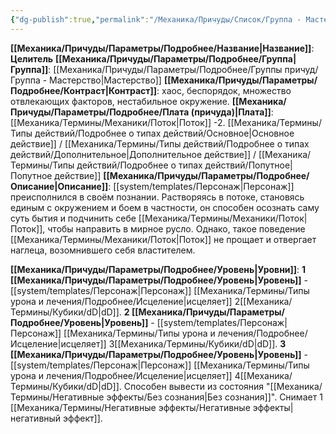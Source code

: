 ```yaml
---
{"dg-publish":true,"permalink":"/Механика/Причуды/Список/Группа - Мастерство/Целитель/","noteIcon":"","created":"2025-08-21T13:47:49.351+03:00","updated":"2025-07-29T23:53:05.689+03:00"}
---
```


**[[Механика/Причуды/Параметры/Подробнее/Название\|Название]]**: **Целитель**
**[[Механика/Причуды/Параметры/Подробнее/Группа\|Группа]]**: [[Механика/Причуды/Параметры/Подробнее/Группы причуд/Группа - Мастерство\|Мастерство]] 
**[[Механика/Причуды/Параметры/Подробнее/Контраст\|Контраст]]**: хаос, беспорядок, множество отвлекающих факторов, нестабильное окружение.
**[[Механика/Причуды/Параметры/Подробнее/Плата (причуда)\|Плата]]**: [[Механика/Термины/Механики/Поток\|Поток]] -2. [[Механика/Термины/Типы действий/Подробнее о типах действий/Основное\|Основное действие]] / [[Механика/Термины/Типы действий/Подробнее о типах действий/Дополнительное\|Дополнительное действие]] / [[Механика/Термины/Типы действий/Подробнее о типах действий/Попутное\|Попутное действие]]
**[[Механика/Причуды/Параметры/Подробнее/Описание\|Описание]]**: [[system/templates/Персонаж\|Персонаж]] преисполнился в своём познании. Растворяясь в потоке, становясь единым с окружением и боем в частности, он способен осознать саму суть бытия и подчинить себе [[Механика/Термины/Механики/Поток\|Поток]], чтобы направить в мирное русло. Однако, такое поведение [[Механика/Термины/Механики/Поток\|Поток]] не прощает и отвергает наглеца, возомнившего себя властителем. 

**[[Механика/Причуды/Параметры/Подробнее/Уровень\|Уровни]]**:
**1 [[Механика/Причуды/Параметры/Подробнее/Уровень\|Уровень]]** - [[system/templates/Персонаж\|Персонаж]] [[Механика/Термины/Типы урона и лечения/Подробнее/Исцеление\|исцеляет]] 2[[Механика/Термины/Кубики/dD\|dD]].
**2 [[Механика/Причуды/Параметры/Подробнее/Уровень\|Уровень]]** - [[system/templates/Персонаж\|Персонаж]] [[Механика/Термины/Типы урона и лечения/Подробнее/Исцеление\|исцеляет]] 3[[Механика/Термины/Кубики/dD\|dD]].
**3 [[Механика/Причуды/Параметры/Подробнее/Уровень\|Уровень]]** - [[system/templates/Персонаж\|Персонаж]] [[Механика/Термины/Типы урона и лечения/Подробнее/Исцеление\|исцеляет]] 4[[Механика/Термины/Кубики/dD\|dD]]. Способен вывести из состояния "[[Механика/Термины/Негативные эффекты/Без сознания\|Без сознания]]". Снимает 1 [[Механика/Термины/Негативные эффекты/Негативные эффекты\|негативный эффект]].